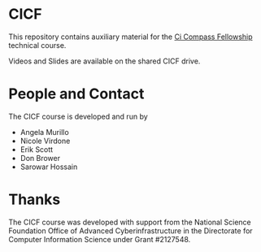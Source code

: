# CICF
This repository contains auxiliary material for the [Ci Compass Fellowship](https://ci-compass.org/student-fellowships/) technical course.

Videos and Slides are available on the shared CICF drive.

# People and Contact

The CICF course is developed and run by 

* Angela Murillo
* Nicole Virdone
* Erik Scott
* Don Brower
* Sarowar Hossain


# Thanks

The CICF course was developed with support from the National Science Foundation Office of Advanced Cyberinfrastructure in the Directorate for Computer Information Science under Grant #2127548.

